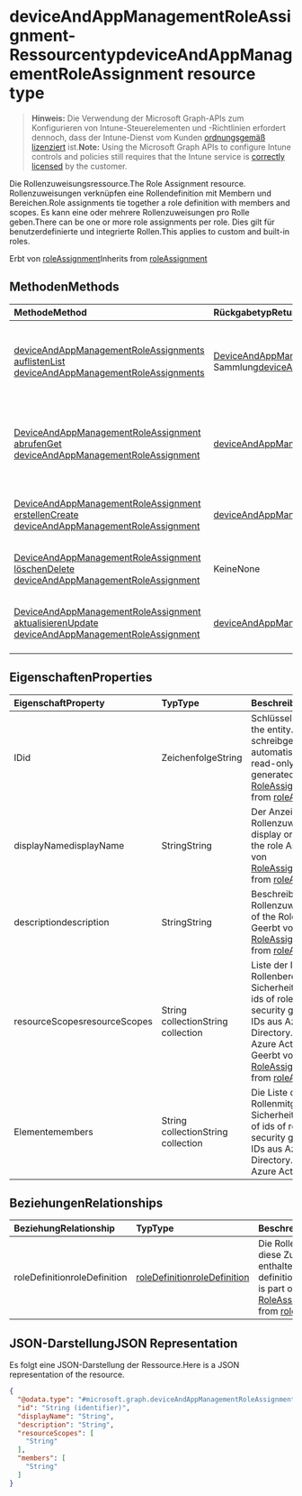 # <a name="deviceandappmanagementroleassignment-resource-type"></a><span data-ttu-id="29595-101">deviceAndAppManagementRoleAssignment-Ressourcentyp</span><span class="sxs-lookup"><span data-stu-id="29595-101">deviceAndAppManagementRoleAssignment resource type</span></span>

> <span data-ttu-id="29595-102">**Hinweis:** Die Verwendung der Microsoft Graph-APIs zum Konfigurieren von Intune-Steuerelementen und -Richtlinien erfordert dennoch, dass der Intune-Dienst vom Kunden [ordnungsgemäß lizenziert](https://go.microsoft.com/fwlink/?linkid=839381) ist.</span><span class="sxs-lookup"><span data-stu-id="29595-102">**Note:** Using the Microsoft Graph APIs to configure Intune controls and policies still requires that the Intune service is [correctly licensed](https://go.microsoft.com/fwlink/?linkid=839381) by the customer.</span></span>

<span data-ttu-id="29595-103">Die Rollenzuweisungsressource.</span><span class="sxs-lookup"><span data-stu-id="29595-103">The Role Assignment resource.</span></span> <span data-ttu-id="29595-104">Rollenzuweisungen verknüpfen eine Rollendefinition mit Membern und Bereichen.</span><span class="sxs-lookup"><span data-stu-id="29595-104">Role assignments tie together a role definition with members and scopes.</span></span> <span data-ttu-id="29595-105">Es kann eine oder mehrere Rollenzuweisungen pro Rolle geben.</span><span class="sxs-lookup"><span data-stu-id="29595-105">There can be one or more role assignments per role.</span></span> <span data-ttu-id="29595-106">Dies gilt für benutzerdefinierte und integrierte Rollen.</span><span class="sxs-lookup"><span data-stu-id="29595-106">This applies to custom and built-in roles.</span></span>

<span data-ttu-id="29595-107">Erbt von [roleAssignment](../resources/intune_rbac_roleassignment.md)</span><span class="sxs-lookup"><span data-stu-id="29595-107">Inherits from [roleAssignment](../resources/intune_rbac_roleassignment.md)</span></span>

## <a name="methods"></a><span data-ttu-id="29595-108">Methoden</span><span class="sxs-lookup"><span data-stu-id="29595-108">Methods</span></span>
|<span data-ttu-id="29595-109">Methode</span><span class="sxs-lookup"><span data-stu-id="29595-109">Method</span></span>|<span data-ttu-id="29595-110">Rückgabetyp</span><span class="sxs-lookup"><span data-stu-id="29595-110">Return Type</span></span>|<span data-ttu-id="29595-111">Beschreibung</span><span class="sxs-lookup"><span data-stu-id="29595-111">Description</span></span>|
|:---|:---|:---|
|[<span data-ttu-id="29595-112">deviceAndAppManagementRoleAssignments auflisten</span><span class="sxs-lookup"><span data-stu-id="29595-112">List deviceAndAppManagementRoleAssignments</span></span>](../api/intune_rbac_deviceandappmanagementroleassignment_list.md)|<span data-ttu-id="29595-113">[DeviceAndAppManagementRoleAssignment](../resources/intune_rbac_deviceandappmanagementroleassignment.md)-Sammlung</span><span class="sxs-lookup"><span data-stu-id="29595-113">[deviceAndAppManagementRoleAssignment](../resources/intune_rbac_deviceandappmanagementroleassignment.md) collection</span></span>|<span data-ttu-id="29595-114">Auflisten von Eigenschaften und Beziehungen der [deviceAndAppManagementRoleAssignment](../resources/intune_rbac_deviceandappmanagementroleassignment.md)-Objekte.</span><span class="sxs-lookup"><span data-stu-id="29595-114">List properties and relationships of the [deviceAndAppManagementRoleAssignment](../resources/intune_rbac_deviceandappmanagementroleassignment.md) objects.</span></span>|
|[<span data-ttu-id="29595-115">DeviceAndAppManagementRoleAssignment abrufen</span><span class="sxs-lookup"><span data-stu-id="29595-115">Get deviceAndAppManagementRoleAssignment</span></span>](../api/intune_rbac_deviceandappmanagementroleassignment_get.md)|[<span data-ttu-id="29595-116">deviceAndAppManagementRoleAssignment</span><span class="sxs-lookup"><span data-stu-id="29595-116">deviceAndAppManagementRoleAssignment</span></span>](../resources/intune_rbac_deviceandappmanagementroleassignment.md)|<span data-ttu-id="29595-117">Lesen von Eigenschaften und Beziehungen des [deviceAndAppManagementRoleAssignment](../resources/intune_rbac_deviceandappmanagementroleassignment.md)-Objekts.</span><span class="sxs-lookup"><span data-stu-id="29595-117">Read properties and relationships of the [deviceAndAppManagementRoleAssignment](../resources/intune_rbac_deviceandappmanagementroleassignment.md) object.</span></span>|
|[<span data-ttu-id="29595-118">DeviceAndAppManagementRoleAssignment erstellen</span><span class="sxs-lookup"><span data-stu-id="29595-118">Create deviceAndAppManagementRoleAssignment</span></span>](../api/intune_rbac_deviceandappmanagementroleassignment_create.md)|[<span data-ttu-id="29595-119">deviceAndAppManagementRoleAssignment</span><span class="sxs-lookup"><span data-stu-id="29595-119">deviceAndAppManagementRoleAssignment</span></span>](../resources/intune_rbac_deviceandappmanagementroleassignment.md)|<span data-ttu-id="29595-120">Erstellen eines neuen [deviceAndAppManagementRoleAssignment](../resources/intune_rbac_deviceandappmanagementroleassignment.md)-Objekts.</span><span class="sxs-lookup"><span data-stu-id="29595-120">Create a new [deviceAndAppManagementRoleAssignment](../resources/intune_rbac_deviceandappmanagementroleassignment.md) object.</span></span>|
|[<span data-ttu-id="29595-121">DeviceAndAppManagementRoleAssignment löschen</span><span class="sxs-lookup"><span data-stu-id="29595-121">Delete deviceAndAppManagementRoleAssignment</span></span>](../api/intune_rbac_deviceandappmanagementroleassignment_delete.md)|<span data-ttu-id="29595-122">Keine</span><span class="sxs-lookup"><span data-stu-id="29595-122">None</span></span>|<span data-ttu-id="29595-123">Löscht ein [deviceAndAppManagementRoleAssignment](../resources/intune_rbac_deviceandappmanagementroleassignment.md)-Objekt.</span><span class="sxs-lookup"><span data-stu-id="29595-123">Deletes a [deviceAndAppManagementRoleAssignment](../resources/intune_rbac_deviceandappmanagementroleassignment.md).</span></span>|
|[<span data-ttu-id="29595-124">DeviceAndAppManagementRoleAssignment aktualisieren</span><span class="sxs-lookup"><span data-stu-id="29595-124">Update deviceAndAppManagementRoleAssignment</span></span>](../api/intune_rbac_deviceandappmanagementroleassignment_update.md)|[<span data-ttu-id="29595-125">deviceAndAppManagementRoleAssignment</span><span class="sxs-lookup"><span data-stu-id="29595-125">deviceAndAppManagementRoleAssignment</span></span>](../resources/intune_rbac_deviceandappmanagementroleassignment.md)|<span data-ttu-id="29595-126">Aktualisieren der Eigenschaften eines [deviceAndAppManagementRoleAssignment](../resources/intune_rbac_deviceandappmanagementroleassignment.md)-Objekts.</span><span class="sxs-lookup"><span data-stu-id="29595-126">Update the properties of a [deviceAndAppManagementRoleAssignment](../resources/intune_rbac_deviceandappmanagementroleassignment.md) object.</span></span>|

## <a name="properties"></a><span data-ttu-id="29595-127">Eigenschaften</span><span class="sxs-lookup"><span data-stu-id="29595-127">Properties</span></span>
|<span data-ttu-id="29595-128">Eigenschaft</span><span class="sxs-lookup"><span data-stu-id="29595-128">Property</span></span>|<span data-ttu-id="29595-129">Typ</span><span class="sxs-lookup"><span data-stu-id="29595-129">Type</span></span>|<span data-ttu-id="29595-130">Beschreibung</span><span class="sxs-lookup"><span data-stu-id="29595-130">Description</span></span>|
|:---|:---|:---|
|<span data-ttu-id="29595-131">ID</span><span class="sxs-lookup"><span data-stu-id="29595-131">id</span></span>|<span data-ttu-id="29595-132">Zeichenfolge</span><span class="sxs-lookup"><span data-stu-id="29595-132">String</span></span>|<span data-ttu-id="29595-133">Schlüssel der Entität</span><span class="sxs-lookup"><span data-stu-id="29595-133">Key of the entity.</span></span> <span data-ttu-id="29595-134">Dies ist schreibgeschützt und wird automatisch generiert.</span><span class="sxs-lookup"><span data-stu-id="29595-134">This is read-only and automatically generated.</span></span> <span data-ttu-id="29595-135">Geerbt von [RoleAssignment](../resources/intune_rbac_roleassignment.md)</span><span class="sxs-lookup"><span data-stu-id="29595-135">Inherited from [roleAssignment](../resources/intune_rbac_roleassignment.md)</span></span>|
|<span data-ttu-id="29595-136">displayName</span><span class="sxs-lookup"><span data-stu-id="29595-136">displayName</span></span>|<span data-ttu-id="29595-137">String</span><span class="sxs-lookup"><span data-stu-id="29595-137">String</span></span>|<span data-ttu-id="29595-138">Der Anzeigename der Rollenzuweisung.</span><span class="sxs-lookup"><span data-stu-id="29595-138">The display or friendly name of the role Assignment.</span></span> <span data-ttu-id="29595-139">Geerbt von [RoleAssignment](../resources/intune_rbac_roleassignment.md)</span><span class="sxs-lookup"><span data-stu-id="29595-139">Inherited from [roleAssignment](../resources/intune_rbac_roleassignment.md)</span></span>|
|<span data-ttu-id="29595-140">description</span><span class="sxs-lookup"><span data-stu-id="29595-140">description</span></span>|<span data-ttu-id="29595-141">String</span><span class="sxs-lookup"><span data-stu-id="29595-141">String</span></span>|<span data-ttu-id="29595-142">Beschreibung der Rollenzuweisung.</span><span class="sxs-lookup"><span data-stu-id="29595-142">Description of the Role Assignment.</span></span> <span data-ttu-id="29595-143">Geerbt von [RoleAssignment](../resources/intune_rbac_roleassignment.md)</span><span class="sxs-lookup"><span data-stu-id="29595-143">Inherited from [roleAssignment](../resources/intune_rbac_roleassignment.md)</span></span>|
|<span data-ttu-id="29595-144">resourceScopes</span><span class="sxs-lookup"><span data-stu-id="29595-144">resourceScopes</span></span>|<span data-ttu-id="29595-145">String collection</span><span class="sxs-lookup"><span data-stu-id="29595-145">String collection</span></span>|<span data-ttu-id="29595-146">Liste der IDs der Rollenbereichsmitglieder-Sicherheitsgruppen.</span><span class="sxs-lookup"><span data-stu-id="29595-146">List of ids of role scope member security groups.</span></span>  <span data-ttu-id="29595-147">Dies sind IDs aus Azure Active Directory.</span><span class="sxs-lookup"><span data-stu-id="29595-147">These are IDs from Azure Active Directory.</span></span> <span data-ttu-id="29595-148">Geerbt von [RoleAssignment](../resources/intune_rbac_roleassignment.md)</span><span class="sxs-lookup"><span data-stu-id="29595-148">Inherited from [roleAssignment](../resources/intune_rbac_roleassignment.md)</span></span>|
|<span data-ttu-id="29595-149">Elemente</span><span class="sxs-lookup"><span data-stu-id="29595-149">members</span></span>|<span data-ttu-id="29595-150">String collection</span><span class="sxs-lookup"><span data-stu-id="29595-150">String collection</span></span>|<span data-ttu-id="29595-151">Die Liste der IDs der Rollenmitglieder-Sicherheitsgruppen.</span><span class="sxs-lookup"><span data-stu-id="29595-151">The list of ids of role member security groups.</span></span> <span data-ttu-id="29595-152">Dies sind IDs aus Azure Active Directory.</span><span class="sxs-lookup"><span data-stu-id="29595-152">These are IDs from Azure Active Directory.</span></span>|

## <a name="relationships"></a><span data-ttu-id="29595-153">Beziehungen</span><span class="sxs-lookup"><span data-stu-id="29595-153">Relationships</span></span>
|<span data-ttu-id="29595-154">Beziehung</span><span class="sxs-lookup"><span data-stu-id="29595-154">Relationship</span></span>|<span data-ttu-id="29595-155">Typ</span><span class="sxs-lookup"><span data-stu-id="29595-155">Type</span></span>|<span data-ttu-id="29595-156">Beschreibung</span><span class="sxs-lookup"><span data-stu-id="29595-156">Description</span></span>|
|:---|:---|:---|
|<span data-ttu-id="29595-157">roleDefinition</span><span class="sxs-lookup"><span data-stu-id="29595-157">roleDefinition</span></span>|[<span data-ttu-id="29595-158">roleDefinition</span><span class="sxs-lookup"><span data-stu-id="29595-158">roleDefinition</span></span>](../resources/intune_rbac_roledefinition.md)|<span data-ttu-id="29595-159">Die Rollendefinition, in der diese Zuweisung enthalten ist.</span><span class="sxs-lookup"><span data-stu-id="29595-159">Role definition this assignment is part of.</span></span> <span data-ttu-id="29595-160">Geerbt von [RoleAssignment](../resources/intune_rbac_roleassignment.md)</span><span class="sxs-lookup"><span data-stu-id="29595-160">Inherited from [roleAssignment](../resources/intune_rbac_roleassignment.md)</span></span>|

## <a name="json-representation"></a><span data-ttu-id="29595-161">JSON-Darstellung</span><span class="sxs-lookup"><span data-stu-id="29595-161">JSON Representation</span></span>
<span data-ttu-id="29595-162">Es folgt eine JSON-Darstellung der Ressource.</span><span class="sxs-lookup"><span data-stu-id="29595-162">Here is a JSON representation of the resource.</span></span>
<!--{
  "blockType": "resource",
  "baseType": "microsoft.graph.roleAssignment",
  "keyProperty": "id",
  "@odata.type": "microsoft.graph.deviceAndAppManagementRoleAssignment"
}-->
``` json
{
  "@odata.type": "#microsoft.graph.deviceAndAppManagementRoleAssignment",
  "id": "String (identifier)",
  "displayName": "String",
  "description": "String",
  "resourceScopes": [
    "String"
  ],
  "members": [
    "String"
  ]
}
```








